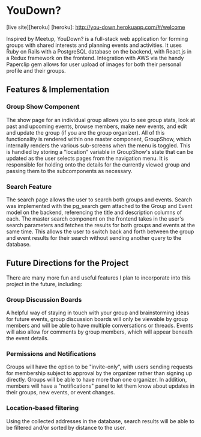 # YouDown?

[live site][heroku]
[heroku]: http://you-down.herokuapp.com/#/welcome

Inspired by Meetup, YouDown? is a full-stack web application for forming groups with shared interests and planning events and activities. It uses Ruby on Rails with a PostgreSQL database on the backend, with React.js in a Redux framework on the frontend. Integration with AWS via the handy Paperclip gem allows for user upload of images for both their personal profile and their groups.


## Features & Implementation
### Group Show Component

The show page for an individual group allows you to see group stats, look at past and upcoming events, browse members, make new events, and edit and update the group (if you are the group organizer). All of this functionality is rendered within one master component, GroupShow, which internally renders the various sub-screens when the menu is toggled. This is handled by storing a "location" variable in GroupShow's state that can be updated as the user selects pages from the navigation menu. It is responsible for holding onto the details for the currently viewed group and passing them to the subcomponents as necessary.


### Search Feature

The search page allows the user to search both groups and events. Search was implemented with the pg_search gem attached to the Group and Event model on the backend, referencing the title and description columns of each. The master search component on the frontend takes in the user's search parameters and fetches the results for both groups and events at the same time. This allows the user to switch back and forth between the group and event results for their search without sending another query to the database.

## Future Directions for the Project

There are many more fun and useful features I plan to incorporate into this project in the future, including:

### Group Discussion Boards
A helpful way of staying in touch with your group and brainstorming ideas for future events, group discussion boards will only be viewable by group members and will be able to have multiple conversations or threads. Events will also allow for comments by group members, which will appear beneath the event details.

### Permissions and Notifications
Groups will have the option to be "invite-only", with users sending requests for membership subject to approval by the organizer rather than signing up directly. Groups will be able to have more than one organizer. In addition, members will have a "notifications" panel to let them know about updates in their groups, new events, or event changes.

### Location-based filtering
Using the collected addresses in the database, search results will be able to be filtered and/or sorted by distance to the user.
